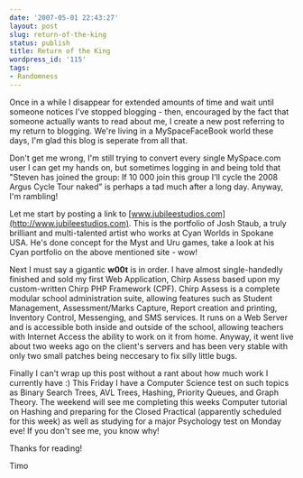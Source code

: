 ```yaml
---
date: '2007-05-01 22:43:27'
layout: post
slug: return-of-the-king
status: publish
title: Return of the King
wordpress_id: '115'
tags:
- Randomness
---
```


Once in a while I disappear for extended amounts of time and wait until someone notices I've stopped blogging - then, encouraged by the fact that someone actually wants to read about me, I create a new post referring to my return to blogging. We're living in a MySpaceFaceBook world these days, I'm glad this blog is seperate from all that.

Don't get me wrong, I'm still trying to convert every single MySpace.com user I can get my hands on, but sometimes logging in and being told that "Steven has joined the group: If 10 000 join this group I'll cycle the 2008 Argus Cycle Tour naked" is perhaps a tad much after a long day. Anyway, I'm rambling!

Let me start by posting a link to [www.jubileestudios.com](http://www.jubileestudios.com). This is the portfolio of Josh Staub, a truly brilliant and multi-talented artist who works at Cyan Worlds in Spokane USA. He's done concept for the Myst and Uru games, take a look at his Cyan portfolio on the above mentioned site - wow!

Next I must say a gigantic **w00t** is in order. I have almost single-handedly finished and sold my first Web Application, Chirp Assess based upon my custom-written Chirp PHP Framework (CPF). Chirp Assess is a complete modular school administration suite, allowing features such as Student Management, Assessment/Marks Capture, Report creation and printing, Inventory Control, Messenging, and SMS services. It runs on a Web Server and is accessible both inside and outside of the school, allowing teachers with Internet Access the ability to work on it from home. Anyway, it went live about two weeks ago on the client's servers and has been very stable with only two small patches being neccesary to fix silly little bugs.

Finally I can't wrap up this post without a rant about how much work I currently have :) This Friday I have a Computer Science test on such topics as Binary Search Trees, AVL Trees, Hashing, Priority Queues, and Graph Theory. The weekend will see me completing this weeks Computer tutorial on Hashing and preparing for the Closed Practical (apparently scheduled for this week) as well as studying for a major Psychology test on Monday eve! If you don't see me, you know why!

Thanks for reading!

Timo
